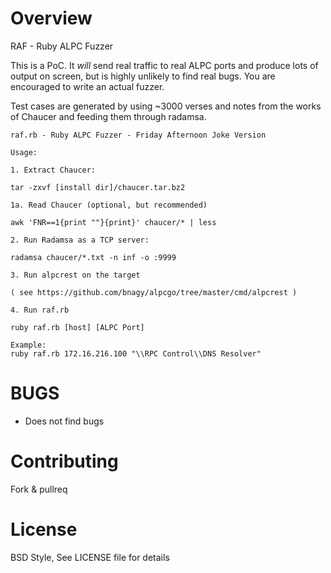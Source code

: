 Overview
======

RAF - Ruby ALPC Fuzzer

This is a PoC. It _will_ send real traffic to real ALPC ports and produce lots
of output on screen, but is highly unlikely to find real bugs. You are
encouraged to write an actual fuzzer.

Test cases are generated by using ~3000 verses and notes from the works of
Chaucer and feeding them through radamsa.

```
raf.rb - Ruby ALPC Fuzzer - Friday Afternoon Joke Version

Usage:

1. Extract Chaucer:

tar -zxvf [install dir]/chaucer.tar.bz2

1a. Read Chaucer (optional, but recommended)

awk 'FNR==1{print ""}{print}' chaucer/* | less

2. Run Radamsa as a TCP server:

radamsa chaucer/*.txt -n inf -o :9999

3. Run alpcrest on the target

( see https://github.com/bnagy/alpcgo/tree/master/cmd/alpcrest )

4. Run raf.rb

ruby raf.rb [host] [ALPC Port]

Example:
ruby raf.rb 172.16.216.100 "\\RPC Control\\DNS Resolver"
```

BUGS
=======

- Does not find bugs

Contributing
=======

Fork & pullreq

License
=======

BSD Style, See LICENSE file for details



